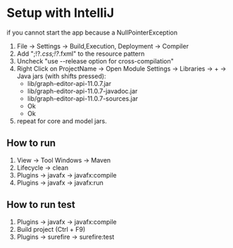 # Setup with  IntelliJ

if you cannot start the app because a NullPointerException

1. File -> Settings -> Build,Execution, Deployment -> Compiler
2. Add ";!?*.css;!?*.fxml" to the resource pattern
3. Uncheck "use --release option for cross-compilation"
4. Right Click on ProjectName -> Open Module Settings -> Libraries -> + -> Java jars (with shifts pressed):
    - lib/graph-editor-api-11.0.7.jar
    - lib/graph-editor-api-11.0.7-javadoc.jar
    - lib/graph-editor-api-11.0.7-sources.jar
    - Ok
    - Ok
5. repeat for core and model jars.

## How to run

1. View -> Tool Windows -> Maven
2. Lifecycle -> clean
3. Plugins -> javafx -> javafx:compile
4. Plugins -> javafx -> javafx:run

## How to run test

1. Plugins -> javafx -> javafx:compile
2. Build project (Ctrl + F9)
3. Plugins -> surefire -> surefire:test

